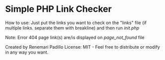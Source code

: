 # Simple PHP Link Checker

How to use:
Just put the links you want to check on the "links" file (if multiple links. separate them with breakline)
and then run *init.php*

Note:
Error 404 page link(s) are/is displayed on *page_not_found* file

Created by Renemari Padillo
License: MIT - Feel free to distribute or modify in any way you want.